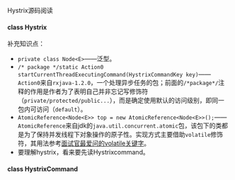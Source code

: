 Hystrix源码阅读



#### class Hystrix

补充知识点：

* `private class Node<E>`——泛型。
* `/* package */static Action0 startCurrentThreadExecutingCommand(HystrixCommandKey key)`——`Action0`来自`rxjava-1.2.0`，一个处理异步任务的包；前面的`/*package*/`注释的作用是作者为了表明自己并非忘记写修饰符（`private/protected/public...`），而是确定使用默认的访问级别，即同一包内可访问（`default`）。
* `AtomicReference<Node<E>> top = new AtomicReference<Node<E>>();`——`AtomicReference`来自jdk的`java.util.concurrent.atomic`包，该包下的类都是为了保持并发线程下对象操作的原子性。实现方式主要借助`volatile`修饰符，其用法参考[面试官最爱问的volatile关键字](https://juejin.im/post/5a2b53b7f265da432a7b821c)。
* 要理解hystrix，看来要先读Hystrixcommand。

#### class HystrixCommand

